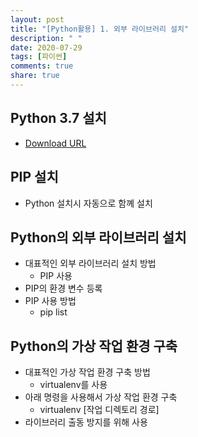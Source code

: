 ```yaml
---
layout: post
title: "[Python활용] 1. 외부 라이브러리 설치"
description: " "
date: 2020-07-29
tags: [파이썬]
comments: true
share: true
---
```


## Python 3.7 설치

- [Download URL]

## PIP 설치

- Python 설치시 자동으로 함꼐 설치

## Python의 외부 라이브러리 설치

- 대표적인 외부 라이브러리 설치 방법
  - PIP 사용
- PIP의 환경 변수 등록
- PIP 사용 방법
  - pip list

## Python의 가상 작업 환경 구축

- 대표적인 가상 작업 환경 구축 방법
  - virtualenv를 사용
- 아래 명령을 사용해서 가상 작업 환경 구축
  - virtualenv [작업 디렉토리 경로]
- 라이브러리 출동 방지를 위해 사용

[Download URL]: https://www.python.org/
